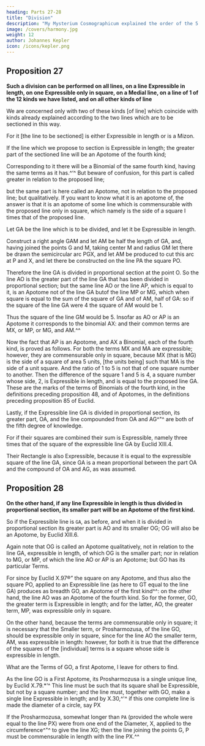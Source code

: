 ```yaml
---
heading: Parts 27-28
title: "Division"
description: "My Mysterium Cosmographicum explained the order of the 5 solids in the world"
image: /covers/harmony.jpg
weight: 12
author: Johannes Kepler
icon: /icons/kepler.png
---
```



## Proposition 27

**Such a division can be performed on all lines, on a line Expressible in length, on one Expressible only in square, on a Medial line, on a line of 1 of the 12 kinds we have listed, and on all other kinds of line**

We are concerned only with two of these kinds [of line] which coincide with kinds already explained according to the two lines which are to be sectioned in this way.

For it [the line to be sectioned] is either Expressible in length or is a Mizon. 

If the line which we propose to section is Expressible in length; the greater part of the sectioned line will be an Apotome of the fourth kind; 

Corresponding to it there will be a Binomial of the same fourth kind, having the same terms as it has.^‘^ But beware of confusion, for this part is called greater in relation to the proposed line;

but the same part is here called an Apotome, not in relation to the proposed line; but qualitatively. If you want to know what it is an apotome of, the answer is that it is an apotome of some line which is commensurable with the proposed line only in square, which namely is the side of a square I times that of the proposed line.

Let GA be the line which is to be divided, and let it be Expressible in length.

Construct a right angle GAM and let AM be half the length of GA, and, having joined the
points G and M, taking center M and radius GM let there be drawn the semicircular arc PGX,
and let AM be produced to cut this arc at P and X, and let there be constructed on the line PA
the square PO. 

Therefore the line GA is divided in proportional section at the point O. So the line AO is the greater part of the line GA that has been divided in proportional section; but the same line AO or the line AP, which is equal to it, is an Apotome not of the line GA butof the line MP or MG, which when square is equal to the sum of the square
of GA and of AM, half of GA: so if the square of the line GA were 4 the square
of AM would be 1. 

Thus the square of the line GM would be 5. Insofar as AO or AP is an Apotome it corresponds to the binomial AX: and their common terms are MX, or MP, or MG, and AM.^^

Now the fact that AP is an Apotome, and AX a Binomial, each of the fourth kind, is proved as follows. For both the terms MX and MA are expressible; however, they are commensurable only in square, because MX (that is MG) is the
side of a square of area 5 units, [the units being] such that MA is the side
of a unit square. And the ratio of 1 to 5 is not that of one square number to
another. Then the difference of the square 1 and 5 is 4, a square number whose
side, 2, is Expressible in length, and is equal to the proposed line GA. These
are the marks of the terms of Binomials of the fourth kind, in the definitions
preceding proposition 48, and of Apotomes, in the definitions preceding proposition 85 of Euclid.

Lastly, if the Expressible line GA is divided in proportional section, its greater part, OA, and the line compounded from OA and AG^"^ are both of the fifth degree of knowledge.

For if their squares are combined their sum is Expressible, namely three times that of the square of the expressible line GA by Euclid XIII.4.

Their Rectangle is also Expressible, because it is equal to the expressible square of the line GA, since GA is a mean proportional between the part OA and the compound of OA and AG, as was assumed.



## Proposition 28

**On the other hand, if any line Expressible in length is thus divided in proportional section, its smaller part will be an Apotome of the first kind.**

So if the Expressible line is `GA`, as before, and when it is divided in proportional section its greater part is AO and its smaller OG; OG will also be an Apotome, by Euclid XIII.6.

Again note that OG is called an Apotome qualitatively, not in relation to the line GA, expressible in length, of which OG is the smaller part; nor in relation to MG, or MP, of which the line AO or AP is an Apotome; but GO has its
particular Terms. 

For since by Euclid X.97®” the square on any Apotome, and thus also the square PO, applied to an Expressible line (as here to GT equal to the line GA) produces as breadth GO, an Apotome of the first kind^^: on the other hand, the line AO was an Apotome of the fourth kind. So for the former, GO, the greater term is Expressible in length; and for the latter, AO, the greater term, MP, was expressible only in square.

On the other hand, because the terms are commensurable only in square; it is necessary that the Smaller term, or Prosharmozusa, of the line GO, should be expressible only in square, since for the line AO the smaller term, AM, was expressible in length: however, for both it is true that the difference of the squares of the [individual] terms is a square whose side is expressible in length.

What are the Terms of GO, a first Apotome, I leave for others to find. 

As the line GO is a First Apotome, its Prosharmozusa is a single unique line, by Euclid X.79.*’^ This line must be such that its square shall be Expressible, but not by a square number; and the line must, together with GO, make a single
line Expressible in length; and by X.30,^'^ if this one complete line is made the
diameter of a circle, say PX


If the Prosharmozusa, somewhat longer than `PA` (provided the whole were equal to the line PX) were from one end of the
Diameter, X, applied to the circumference^"^ to give the line XG; then the line
joining the points G, P must be commensurable in length with the line PX.^^

